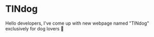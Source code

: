 # TINdog
Hello developers, I've come up with new webpage named "TINdog" exclusively for dog lovers 💏 
